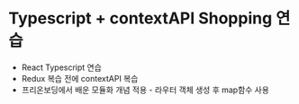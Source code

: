 # Typescript + contextAPI Shopping 연습

- React Typescript 연습
- Redux 복습 전에 contextAPI 복습
- 프리온보딩에서 배운 모듈화 개념 적용 - 라우터 객체 생성 후 map함수 사용
